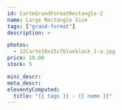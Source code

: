 ```yaml
---
id: CarteGrandFormatRectangle-2
name: Large Rectangle Size
tags: ["grand-format"]
description: >

photos:
  - 12Carte10x15sfblueblack_1-a.jpg
price: 10.00
stock: 5

mini_descr:
meta_descr:
eleventyComputed:
  title: "{{ tags }} - {{ name }}"
---
```

